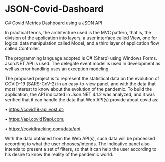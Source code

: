 # JSON-Covid-Dashoard
C# Covid Metrics Dashboard using a JSON API

In practical terms, the architecture used is the MVC pattern, that is, the division of the application into layers, a user interface called View, one for logical data manipulation called Model, and a third layer of application flow called Controller.

The programming language adopted is C# (Sharp) using Windows Forms. Json.NET API is used. The delegate event model is used in development as well as error handling uses an exception modeling.

The proposed project is to represent the statistical data on the evolution of COVID-19 (SARS-CoV-2) in an easy-to-view panel, and with the data that most interest to know about the evolution of the pandemic. To build the application, the API indicated in Json.NET 4.1.2 was analyzed, and it was verified that it can handle the data that Web API(s) provide about covid as:

• https://covid19-api.vost.pt;

• https://api.covid19api.com;

• https://covidtracking.com/data/api.

With the data obtained from the Web API(s), such data will be processed according to what the user chooses/intends. The indicative panel also intends to present a set of filters, so that it can help the user according to his desire to know the reality of the pandemic world.
